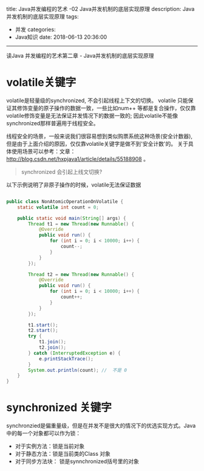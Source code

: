 title: Java并发编程的艺术 -02 Java并发机制的底层实现原理
description: Java并发机制的底层实现原理
tags:
  - 并发
categories:
  - Java知识
date: 2018-06-13 20:36:00
---

读Java 并发编程的艺术第二章 - Java并发机制的底层实现原理

# volatile关键字
volatile是轻量级的synchronized, 不会引起线程上下文的切换。 
volatile 只能保证其修饰变量的原子操作的数据一致，一些比如num++ 等都是复合操作，仅仅靠volatile修饰变量是无法保证并发情况下的数据一致的; 因此volatile不能像synchronized那样普遍用于线程安全。

线程安全的场景，一般来说我们很容易想到类似购票系统这种场景(安全计数器), 但是由于上面介绍的原因，仅仅靠volatile关键字是做不到'安全计数'的。 关于具体使用场景可以参考：文章： http://blog.csdn.net/hxpjava1/article/details/55188908 。

> synchronized 会引起上线文切换? 

以下示例说明了非原子操作的时候，volatile无法保证数据
```java

public class NonAtomicOperationOnVolatile {
	static volatile int count = 0;

	public static void main(String[] args) {
		Thread t1 = new Thread(new Runnable() {
			@Override
			public void run() {
				for (int i = 0; i < 10000; i++) {
					count--;
				}
			}
		});

		Thread t2 = new Thread(new Runnable() {
			@Override
			public void run() {
				for (int i = 0; i < 10000; i++) {
					count++;
				}
			}
		});

		t1.start();
		t2.start();
		try {
			t1.join();
			t2.join();
		} catch (InterruptedException e) {
			e.printStackTrace();
		}
		System.out.println(count); //  不是 0
	}
}

```

# synchronized 关键字
synchronzied是偏重量级，但是在并发不是很大的情况下的优选实现方式。Java中的每一个对象都可以作为锁：
- 对于实例方法：锁是当前对象
- 对于静态方法：锁是当前类的Class 对象
- 对于同步方法块： 锁是synnchronized括号里的对象



